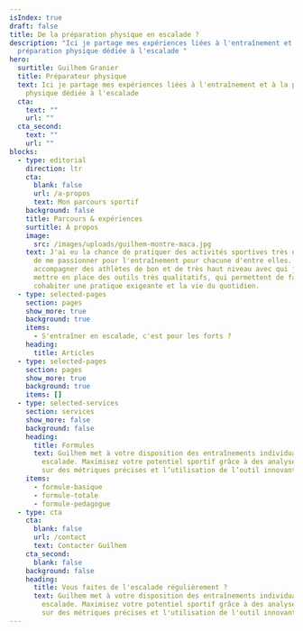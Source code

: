 ```yaml
---
isIndex: true
draft: false
title: De la préparation physique en escalade ?
description: "Ici je partage mes expériences liées à l'entraînement et à la
  préparation physique dédiée à l'escalade "
hero:
  surtitle: Guilhem Granier
  title: Préparateur physique
  text: Ici je partage mes expériences liées à l'entraînement et à la préparation
    physique dédiée à l'escalade
  cta:
    text: ""
    url: ""
  cta_second:
    text: ""
    url: ""
blocks:
  - type: editorial
    direction: ltr
    cta:
      blank: false
      url: /a-propos
      text: Mon parcours sportif
    background: false
    title: Parcours & expériences
    surtitle: À propos
    image:
      src: /images/uploads/guilhem-montre-maca.jpg
    text: J'ai eu la chance de pratiquer des activités sportives très différentes et
      de me passionner pour l'entraînement pour chacune d'entre elles. J'ai pu
      accompagner des athlètes de bon et de très haut niveau avec qui j'ai pu
      mettre en place des outils très qualitatifs, qui permettent de faire
      cohabiter une pratique exigeante et la vie du quotidien.
  - type: selected-pages
    section: pages
    show_more: true
    background: true
    items:
      - S'entraîner en escalade, c'est pour les forts ?
    heading:
      title: Articles
  - type: selected-pages
    section: pages
    show_more: true
    background: true
    items: []
  - type: selected-services
    section: services
    show_more: false
    background: false
    heading:
      title: Formules
      text: Guilhem met à votre disposition des entraînements individualisés en
        escalade. Maximisez votre potentiel sportif grâce à des analyses basées
        sur des métriques précises et l’utilisation de l’outil innovant Nöliö.
    items:
      - formule-basique
      - formule-totale
      - formule-pedagogue
  - type: cta
    cta:
      blank: false
      url: /contact
      text: Contacter Guilhem
    cta_second:
      blank: false
    background: false
    heading:
      title: Vous faites de l'escalade régulièrement ?
      text: Guilhem met à votre disposition des entraînements individualisés en
        escalade. Maximisez votre potentiel sportif grâce à des analyses basées
        sur des métriques précises et l'utilisation de l'outil innovant Nolio.
---
```

